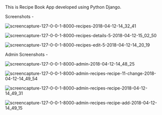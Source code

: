 This is Recipe Book App developed using Python Django.

Screenshots - 

![screencapture-127-0-0-1-8000-recipes-2018-04-12-14_32_41](https://user-images.githubusercontent.com/29664666/38709696-3bffc196-3e71-11e8-8e10-ff5605fe0736.png)

![screencapture-127-0-0-1-8000-recipes-details-5-2018-04-12-15_02_50](https://user-images.githubusercontent.com/29664666/38709762-94b3b3c4-3e71-11e8-9114-bd03d6d70732.png)


![screencapture-127-0-0-1-8000-recipes-edit-5-2018-04-12-14_20_19](https://user-images.githubusercontent.com/29664666/38709763-968a72aa-3e71-11e8-9513-1ce123ed1e58.png)

Admin Screenshots - 

![screencapture-127-0-0-1-8000-admin-2018-04-12-14_48_25](https://user-images.githubusercontent.com/29664666/38709783-b5dc9f02-3e71-11e8-9e48-9569f9e7dfce.png)

![screencapture-127-0-0-1-8000-admin-recipes-recipe-11-change-2018-04-12-14_49_54](https://user-images.githubusercontent.com/29664666/38709784-b5f711ac-3e71-11e8-91ec-e1109a27d731.png)

![screencapture-127-0-0-1-8000-admin-recipes-recipe-2018-04-12-14_49_31](https://user-images.githubusercontent.com/29664666/38709785-b613536c-3e71-11e8-9350-1a1093b2af45.png)

![screencapture-127-0-0-1-8000-admin-recipes-recipe-add-2018-04-12-14_49_15](https://user-images.githubusercontent.com/29664666/38709786-b62b5200-3e71-11e8-9af6-8f4fe8b27fb0.png)
